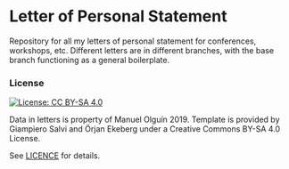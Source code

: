 # Letter of Personal Statement
Repository for all my letters of personal statement for conferences, workshops, etc.
Different letters are in different branches, with the base branch functioning as a general boilerplate.

### License 

[![License: CC BY-SA 4.0](https://licensebuttons.net/l/by-sa/4.0/80x15.png)](https://creativecommons.org/licenses/by-sa/4.0/)

Data in letters is property of Manuel Olguín 2019.
Template is provided by Giampiero Salvi and Örjan Ekeberg under a Creative Commons BY-SA 4.0 License.

See [LICENCE](LICENSE) for details.